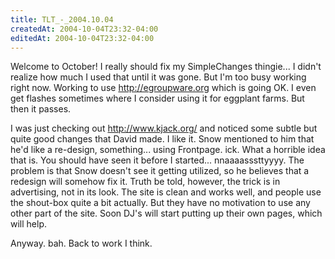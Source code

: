 ```yaml
---
title: TLT_-_2004.10.04
createdAt: 2004-10-04T23:32-04:00
editedAt: 2004-10-04T23:32-04:00
---
```


Welcome to October! I really should fix my SimpleChanges thingie... I didn't realize how much I used that until it was gone. But I'm too busy working right now. Working to use http://egroupware.org which is going OK. I even get flashes sometimes where I consider using it for eggplant farms. But then it passes.

I was just checking out http://www.kjack.org/ and noticed some subtle but quite good changes that David made. I like it. Snow mentioned to him that he'd like a re-design, something... using Frontpage. ick. What a horrible idea that is. You should have seen it before I started... nnaaaasssttyyyy. The problem is that Snow doesn't see it getting utilized, so he believes that a redesign will somehow fix it. Truth be told, however, the trick is in advertising, not in its look. The site is clean and works well, and people use the shout-box quite a bit actually. But they have no motivation to use any other part of the site. Soon DJ's will start putting up their own pages, which will help.

Anyway. bah. Back to work I think.

